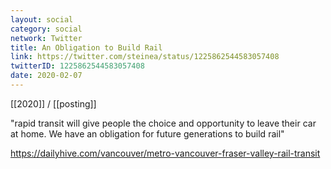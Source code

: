 ```yaml
---
layout: social
category: social
network: Twitter
title: An Obligation to Build Rail
link: https://twitter.com/steinea/status/1225862544583057408
twitterID: 1225862544583057408
date: 2020-02-07
---
```


[[2020]] / [[posting]]

"rapid transit will give people the choice and opportunity to leave their car at home. We have an obligation for future generations to build rail"

<https://dailyhive.com/vancouver/metro-vancouver-fraser-valley-rail-transit>
